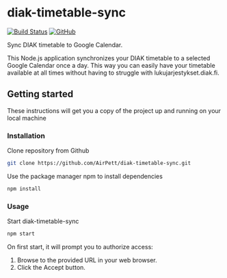 # diak-timetable-sync

[![Build Status](https://travis-ci.com/AirPett/diak-timetable-sync.svg?branch=master)](https://travis-ci.com/AirPett/diak-timetable-sync) [![GitHub](https://img.shields.io/github/license/airpett/diak-timetable-sync)](LICENSE)

Sync DIAK timetable to Google Calendar.

This Node.js application synchronizes your DIAK timetable to a selected Google Calendar once a day. This way you can easily have your timetable available at all times without having to struggle with lukujarjestykset.diak.fi.

## Getting started

These instructions will get you a copy of the project up and running on your local machine

### Installation

Clone repository from Github

```bash
git clone https://github.com/AirPett/diak-timetable-sync.git
```

Use the package manager npm to install dependencies

```bash
npm install
```

### Usage

Start diak-timetable-sync

```bash
npm start
```

On first start, it will prompt you to authorize access:

1. Browse to the provided URL in your web browser.
2. Click the Accept button.
